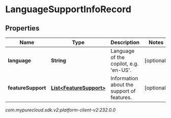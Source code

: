 # LanguageSupportInfoRecord


## Properties

| Name | Type | Description | Notes |
| ------------ | ------------- | ------------- | ------------- |
| **language** | **String** | Language of the copilot, e.g. 'en-US'. |  [optional] |
| **featureSupport** | [**List&lt;FeatureSupport&gt;**](FeatureSupport) | Information about the support of features. |  [optional] |




_com.mypurecloud.sdk.v2:platform-client-v2:232.0.0_
